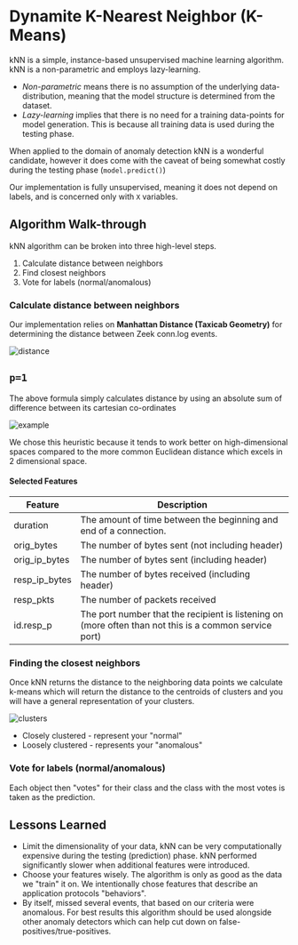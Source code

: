 # Dynamite K-Nearest Neighbor (K-Means)

kNN is a simple, instance-based unsupervised machine learning algorithm. kNN is a non-parametric and employs lazy-learning.

- *Non-parametric* means there is no assumption of the underlying data-distribution, meaning that the model structure is determined from the dataset.
- *Lazy-learning* implies that there is no need for a training data-points for model generation. This is because all training data is used during the testing phase.

When applied to the domain of anomaly detection kNN is a wonderful candidate, however it does come with the caveat of being somewhat costly during the testing phase (`model.predict()`)

Our implementation is fully unsupervised, meaning it does not depend on labels, and is concerned only with `X` variables.
## Algorithm Walk-through

kNN algorithm can be broken into three high-level steps.

1. Calculate distance between neighbors
2. Find closest neighbors
3. Vote for labels (normal/anomalous)


### Calculate distance between neighbors

Our implementation relies on **Manhattan Distance (Taxicab Geometry)** for determining the distance between Zeek conn.log events.

![distance](https://miro.medium.com/max/260/1*boqym__Ai1n-WxaR1X6Dhw.png)

## `p=1`

The above formula simply calculates distance by  using an absolute sum of difference between its cartesian co-ordinates

![example](https://miro.medium.com/max/197/1*7NHkUCylraQu2H-S5N1nhA.png)

We chose this heuristic because it tends to work better on high-dimensional spaces compared to the more common Euclidean distance which excels in 2 dimensional space.

#### Selected Features

| Feature       | Description                                                                                            |
|---------------|--------------------------------------------------------------------------------------------------------|
| duration      | The amount of time between the beginning and end of a connection.                                      |
| orig_bytes    | The number of bytes sent (not including header)                                                        |
| orig_ip_bytes | The number of bytes sent (including header)                                                            |
| resp_ip_bytes | The number of bytes received (including header)                                                        |
| resp_pkts     | The number of packets received                                                                         |
| id.resp_p     | The port number that the recipient is listening on (more often than not this is a common service port) |

### Finding the closest neighbors
Once kNN returns the distance to the neighboring data points we calculate k-means which will return the distance to the centroids of clusters and you will have a general representation of your clusters.

![clusters](https://miro.medium.com/max/424/1*jAsCftgneoZILh8LxUYFVQ.png)

- Closely clustered - represent your "normal"
- Loosely clustered - represents your "anomalous"

### Vote for labels (normal/anomalous)

Each object then "votes" for their class and the class with the most votes is taken as the prediction. 

## Lessons Learned
- Limit the dimensionality of your data, kNN can be very computationally expensive during the testing (prediction) phase. kNN performed significantly slower when additional features were introduced.
- Choose your features wisely. The algorithm is only as good as the data we "train" it on. We intentionally chose features that describe an application protocols "behaviors".
- By itself, missed several events, that based on our criteria were anomalous. For best results this algorithm should be used alongside other anomaly detectors which can help cut down on false-positives/true-positives.
